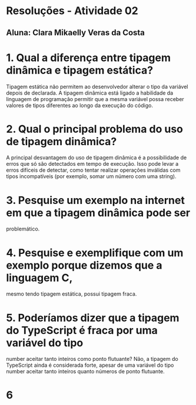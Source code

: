 # Resoluções - Atividade 02
## Aluna: Clara Mikaelly Veras da Costa
# 1. Qual a diferença entre tipagem dinâmica e tipagem estática?
Tipagem estática não permitem ao desenvolvedor alterar o tipo da variável depois de declarada.
A tipagem dinâmica está ligado a habilidade da linguagem de programação permitir que a mesma variável possa receber valores de tipos diferentes ao longo da execução do código.

# 2. Qual o principal problema do uso de tipagem dinâmica?
A principal desvantagem do uso de tipagem dinâmica é a possibilidade de erros que só são detectados em tempo de execução. Isso pode levar a erros difíceis de detectar, como tentar realizar operações inválidas com tipos incompatíveis (por exemplo, somar um número com uma string).

# 3. Pesquise um exemplo na internet em que a tipagem dinâmica pode ser
problemático.

# 4. Pesquise e exemplifique com um exemplo porque dizemos que a linguagem C,
mesmo tendo tipagem estática, possui tipagem fraca.

# 5. Poderíamos dizer que a tipagem do TypeScript é fraca por uma variável do tipo
number aceitar tanto inteiros como ponto flutuante?
Não, a tipagem do TypeScript ainda é considerada forte, apesar de uma variável do tipo number aceitar tanto inteiros quanto números de ponto flutuante.

# 6
